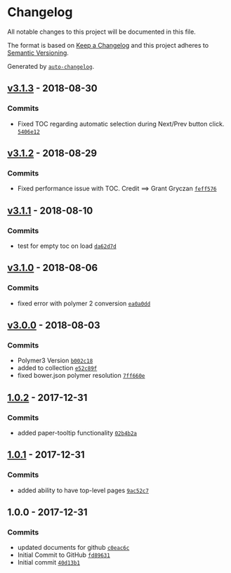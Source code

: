 # Changelog

All notable changes to this project will be documented in this file.

The format is based on [Keep a Changelog](http://keepachangelog.com/en/1.0.0/)
and this project adheres to [Semantic Versioning](http://semver.org/spec/v2.0.0.html).

Generated by [`auto-changelog`](https://github.com/CookPete/auto-changelog).

## [v3.1.3](https://github.com/drumr8403/xgd-table-of-contents/compare/v3.1.3...v3.1.3) - 2018-08-30

### Commits

- Fixed TOC regarding automatic selection during Next/Prev button click. [`5406e12`](https://github.com/drumr8403/xgd-table-of-contents/commit/5406e125bf95e29443ff6767e2c33ce5f61439ee)

## [v3.1.2](https://github.com/drumr8403/xgd-table-of-contents/compare/v3.1.1...v3.1.2) - 2018-08-29

### Commits

- Fixed performance issue with TOC.  Credit ==> Grant Gryczan [`feff576`](https://github.com/drumr8403/xgd-table-of-contents/commit/feff57672c746ce3a39231798e7097477ae08716)

## [v3.1.1](https://github.com/drumr8403/xgd-table-of-contents/compare/v3.1.0...v3.1.1) - 2018-08-10

### Commits

- test for empty toc on load [`da62d7d`](https://github.com/drumr8403/xgd-table-of-contents/commit/da62d7dc0eb4a2b34dfbfdb8265fea1715a16b5e)

## [v3.1.0](https://github.com/drumr8403/xgd-table-of-contents/compare/v3.0.0...v3.1.0) - 2018-08-06

### Commits

- fixed error with polymer 2 conversion [`ea0a0dd`](https://github.com/drumr8403/xgd-table-of-contents/commit/ea0a0ddab8276342b379595ec1287bb0863ac0bb)

## [v3.0.0](https://github.com/drumr8403/xgd-table-of-contents/compare/1.0.2...v3.0.0) - 2018-08-03

### Commits

- Polymer3 Version [`b002c18`](https://github.com/drumr8403/xgd-table-of-contents/commit/b002c18fb9ab99b7b6a99ed2cc6a82eb55c3685c)
- added to collection [`e52c89f`](https://github.com/drumr8403/xgd-table-of-contents/commit/e52c89f221bed22004a3ca6f6938a8752a770404)
- fixed bower.json polymer resolution [`7ff660e`](https://github.com/drumr8403/xgd-table-of-contents/commit/7ff660e2779302da8d2470e3ea8426bdd3b70212)

## [1.0.2](https://github.com/drumr8403/xgd-table-of-contents/compare/1.0.1...1.0.2) - 2017-12-31

### Commits

- added paper-tooltip functionality [`02b4b2a`](https://github.com/drumr8403/xgd-table-of-contents/commit/02b4b2a999d19d8afb1f674d8c000cc3ed9c9272)

## [1.0.1](https://github.com/drumr8403/xgd-table-of-contents/compare/1.0.0...1.0.1) - 2017-12-31

### Commits

- added ability to have top-level pages [`9ac52c7`](https://github.com/drumr8403/xgd-table-of-contents/commit/9ac52c72dd89cd48f2e112f910d8537203b4fb74)

## 1.0.0 - 2017-12-31

### Commits

- updated documents for github [`c0eac6c`](https://github.com/drumr8403/xgd-table-of-contents/commit/c0eac6c03cacc2b4c896a77b127a91fa5a983762)
- Initial Commit to GitHub [`fd89631`](https://github.com/drumr8403/xgd-table-of-contents/commit/fd896310e429762a5aca92a8de6887d706ab2d94)
- Initial commit [`40d13b1`](https://github.com/drumr8403/xgd-table-of-contents/commit/40d13b1305874d5c0fba07241cc431e1c5a77117)
